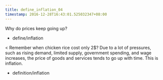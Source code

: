 ```yaml
---
title: define_inflation_04
timestamp: 2016-12-28T16:43:01.525032347+08:00
---
```


Why do prices keep going up?
* define/inflation

< Remember when chicken rice cost only 2$? Due to a lot of pressures, such as rising demand, limited supply, government spending, and wage increases, the price of goods and services tends to go up with time. This is inflation.
* definition/inflation
